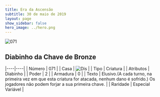 ```yaml
---
title: Era da Ascensão
subtitle: 30 de maio de 2019
layout: page
show_sidebar: false
hero_image: ../hero.png
---
```


![071](https://cdn.keyforgegame.com/media/card_front/pt/435_071_GFC5527JCJVM_pt.png)

## Diabinho da Chave de Bronze

|----|----|
| Número | 071 |
| Casa | ![Dis](https://archonarcana.com/images/thumb/e/e8/Dis.png/22px-Dis.png "Dis") |
| Tipo | Criatura |
| Atributos | Diabinho |
| Poder | 2 |
| Armadura | 0 |
| Texto | Elusivo.(A cada turno, na primeira vez em que esta criatura for atacada, nenhum dano é sofrido.) Os jogadores não podem forjar a  sua primeira chave. |
| Raridade | Especial Variável |
